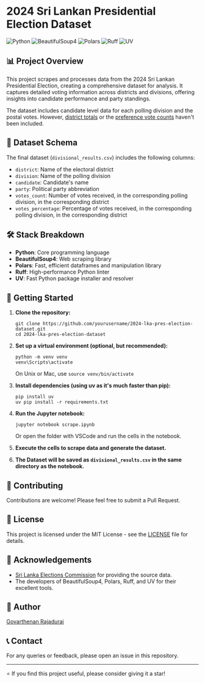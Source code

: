# 2024 Sri Lankan Presidential Election Dataset

![Python](https://img.shields.io/badge/Python-3.12-3776AB?style=for-the-badge&logo=python&logoColor=white)
![BeautifulSoup4](https://img.shields.io/badge/BeautifulSoup4-4.12.2-orange?style=for-the-badge&logo=python&logoColor=white)
![Polars](https://img.shields.io/badge/Polars-1.7.1-blue?style=for-the-badge&logo=polars&logoColor=white)
![Ruff](https://img.shields.io/badge/Ruff-v0.5.4-gold?style=for-the-badge&logo=ruff&logoColor=white)
![UV](https://img.shields.io/endpoint?url=https://raw.githubusercontent.com/astral-sh/uv/main/assets/badge/v0.json&style=for-the-badge)

## 📊 Project Overview

This project scrapes and processes data from the 2024 Sri Lankan Presidential Election, creating a comprehensive dataset for analysis. It captures detailed voting information across districts and divisions, offering insights into candidate performance and party standings.

The dataset includes candidate level data for each polling division and the postal votes.
However, [district totals](https://results.elections.gov.lk/district_results.php?district=Colombo) or the [preference vote counts](https://results.elections.gov.lk/district_preference.php?district=Colombo) haven't been included.

## 📁 Dataset Schema

The final dataset (`divisional_results.csv`) includes the following columns:

- `district`: Name of the electoral district
- `division`: Name of the polling division
- `candidate`: Candidate's name
- `party`: Political party abbreviation
- `votes_count`: Number of votes received, in the corresponding polling division, in the corresponding district
- `votes_percentage`: Percentage of votes received, in the corresponding polling division, in the corresponding district

## 🛠️ Stack Breakdown

- **Python**: Core programming language
- **BeautifulSoup4**: Web scraping library
- **Polars**: Fast, efficient dataframes and manipulation library
- **Ruff**: High-performance Python linter
- **UV**: Fast Python package installer and resolver

## 🚀 Getting Started

1. **Clone the repository:**
   ```
   git clone https://github.com/yourusername/2024-lka-pres-election-dataset.git
   cd 2024-lka-pres-election-dataset
   ```

2. **Set up a virtual environment (optional, but recommended):**
   ```
   python -m venv venv
   venv\Scripts\activate 
   ```
   On Unix or Mac, use `source venv/bin/activate`

3. **Install dependencies (using uv as it's much faster than pip):**
   ```
   pip install uv
   uv pip install -r requirements.txt
   ```

4. **Run the Jupyter notebook:**
   ```
   jupyter notebook scrape.ipynb
   ```
   Or open the folder with VSCode and run the cells in the notebook.

5. **Execute the cells to scrape data and generate the dataset.**

6. **The Dataset will be saved as `divisional_results.csv` in the same directory as the notebook.**

## 🤝 Contributing

Contributions are welcome! Please feel free to submit a Pull Request.

## 📄 License

This project is licensed under the MIT License - see the [LICENSE](LICENSE) file for details.

## 🙏 Acknowledgements

- [Sri Lanka Elections Commission](https://elections.gov.lk/) for providing the source data.
- The developers of BeautifulSoup4, Polars, Ruff, and UV for their excellent tools.

## 👤 Author

[Govarthenan Rajadurai](https://www.linkedin.com/in/govarthenan)

## 📞 Contact

For any queries or feedback, please open an issue in this repository.

---

⭐ If you find this project useful, please consider giving it a star!
